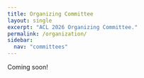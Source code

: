 ```yaml
---
title: Organizing Committee
layout: single
excerpt: "ACL 2026 Organizing Committee."
permalink: /organization/
sidebar:
  nav: "committees"
---
```


Coming soon!
